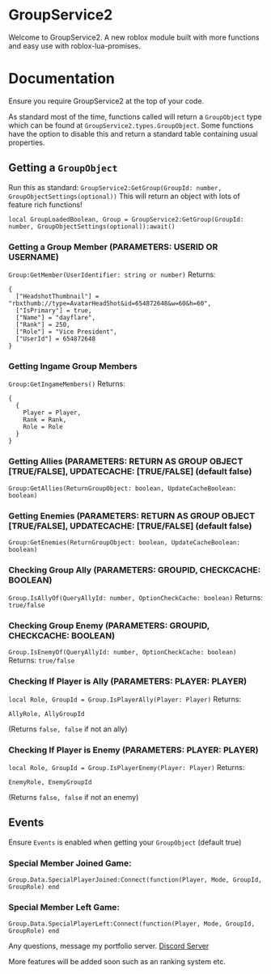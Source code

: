 # GroupService2
Welcome to GroupService2. A new roblox module built with more functions and easy use with roblox-lua-promises.

# Documentation
Ensure you require GroupService2 at the top of your code.

As standard most of the time, functions called will return a ``GroupObject`` type which can be found at ``GroupService2.types.GroupObject``. Some functions have the option to disable this and return a standard table containing usual properties.

## Getting a ``GroupObject``

Run this as standard: ``GroupService2:GetGroup(GroupId: number, GroupObjectSettings(optional))``
This will return an object with lots of feature rich functions!

``local GroupLoadedBoolean, Group = GroupService2:GetGroup(GroupId: number, GroupObjectSettings(optional)):await()``

### Getting a Group Member (PARAMETERS: USERID OR USERNAME)
``Group:GetMember(UserIdentifier: string or number)``
Returns:
```
{
  ["HeadshotThumbnail"] = "rbxthumb://type=AvatarHeadShot&id=654872648&w=60&h=60",
  ["IsPrimary"] = true,
  ["Name"] = "dayflare",
  ["Rank"] = 250,
  ["Role"] = "Vice President",
  ["UserId"] = 654872648
}
```

### Getting Ingame Group Members
``Group:GetIngameMembers()``
Returns:
```
{
  {
    Player = Player,
    Rank = Rank,
    Role = Role
  }
}
```

### Getting Allies (PARAMETERS: RETURN AS GROUP OBJECT [TRUE/FALSE], UPDATECACHE: [TRUE/FALSE] (default false)
``Group:GetAllies(ReturnGroupObject: boolean, UpdateCacheBoolean: boolean)``

### Getting Enemies (PARAMETERS: RETURN AS GROUP OBJECT [TRUE/FALSE], UPDATECACHE: [TRUE/FALSE] (default false)
``Group:GetEnemies(ReturnGroupObject: boolean, UpdateCacheBoolean: boolean)``

### Checking Group Ally (PARAMETERS: GROUPID, CHECKCACHE: BOOLEAN)
``Group.IsAllyOf(QueryAllyId: number, OptionCheckCache: boolean)``
Returns: ``true/false``

### Checking Group Enemy (PARAMETERS: GROUPID, CHECKCACHE: BOOLEAN)
``Group.IsEnemyOf(QueryAllyId: number, OptionCheckCache: boolean)``
Returns: ``true/false``

### Checking If Player is Ally (PARAMETERS: PLAYER: PLAYER)
``local Role, GroupId = Group.IsPlayerAlly(Player: Player)``
Returns:
```
AllyRole, AllyGroupId
```
(Returns ``false, false`` if not an ally)

### Checking If Player is Enemy (PARAMETERS: PLAYER: PLAYER)
``local Role, GroupId = Group.IsPlayerEnemy(Player: Player)``
Returns:
```
EnemyRole, EnemyGroupId
```
(Returns ``false, false`` if not an enemy)

## Events
Ensure ``Events`` is enabled when getting your ``GroupObject`` (default true)

### Special Member Joined Game:
``Group.Data.SpecialPlayerJoined:Connect(function(Player, Mode, GroupId, GroupRole) end``

### Special Member Left Game:
``Group.Data.SpecialPlayerLeft:Connect(function(Player, Mode, GroupId, GroupRole) end``

Any questions, message my portfolio server.
[Discord Server](https://discord.gg/AUxEh8mGTx)

More features will be added soon such as an ranking system etc.
